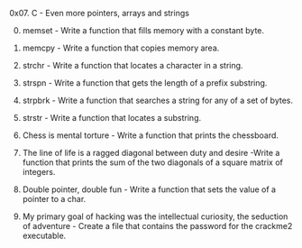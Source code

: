0x07. C - Even more pointers, arrays and strings

 0. memset - Write a function that fills memory with a constant byte.

1. memcpy - Write a function that copies memory area.

2. strchr - Write a function that locates a character in a string.

3. strspn - Write a function that gets the length of a prefix substring.

4. strpbrk - Write a function that searches a string for any of a set of bytes.

5. strstr - Write a function that locates a substring.

6. Chess is mental torture - Write a function that prints the chessboard.

7. The line of life is a ragged diagonal between duty and desire -Write a function that prints the sum of the two diagonals of a square matrix of integers.

8. Double pointer, double fun - Write a function that sets the value of a pointer to a char.

9. My primary goal of hacking was the intellectual curiosity, the seduction of adventure - Create a file that contains the password for the crackme2 executable.

